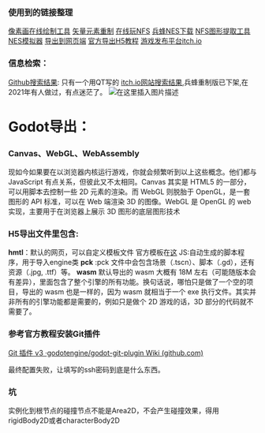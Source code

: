 ### 使用到的链接整理

[像素画在线绘制工具](https://www.pixilart.com)
[矢量元素重制](https://zhuanlan.zhihu.com/p/90759425)
[在线玩NFS](http://www.mojotv.cn/misc/games#57G75Yir5ZKM5qCH562+)
[兵蜂NES下载](https://www.mamecn.com/moniqiyouxi/FCyouxi/6713.html)
[NFS图形提取工具](https://pan.baidu.com/s/1i4WuCqL?_at_=1678159121967)
[NES模拟器](https://www.mamecn.com/game/5401832/)
[导出到网页端](https://indienova.com/indie-game-development/godot-export-html5/)
[官方导出H5教程](https://docs.godotengine.org/en/stable/tutorials/platform/web/customizing_html5_shell.html)
[游戏发布平台itch.io](https://itch.io/)

### 信息检索：
[Github搜索结果](https://github.com/search?q=TwinBee):  只有一个用QT写的
 [itch.io网站搜索结果](https://kanedafr.itch.io/twinbee),兵蜂重制版已下架,在2021年有人做过，有点迷茫了。
![在这里插入图片描述](https://blog-1257904201.cos.ap-shanghai.myqcloud.com/img3509e75e3ba44fa59ab63421255127b7.png)

# Godot导出：

### Canvas、WebGL、WebAssembly

现如今如果要在以浏览器内核运行游戏，你就会频繁听到以上这些概念。他们都与 JavaScript 有点关系，但彼此又不太相同。Canvas 其实是 HTML5 的一部分，可以用脚本去控制一些 2D 元素的渲染。而 WebGL 则脱胎于 OpenGL，是一套图形的 API 标准，可以在 Web 端渲染 3D 的图像。WebGL 是 OpenGL 的 web 实现，主要用于在浏览器上展示 3D 图形的底层图形技术
### H5导出文件里包含:
**hmtl**：默认的网页，可以自定义模板文件 官方模板在[这](https://github.com/godotengine/godot/blob/master/misc/dist/html/full-size.html)
JS:自动生成的脚本程序，用于导入engine类
**pck** :pck 文件中会包含场景（.tscn）、脚本（.gd），还有资源（.jpg, .ttf）等。
 **wasm**  默认导出的 wasm 大概有 18M 左右（可能随版本会有差异），里面包含了整个引擎的所有功能。换句话说，哪怕只是做了一个空的项目，导出的 wasm 也是一样的，因为 wasm 就相当于一个 exe 执行文件。其实并非所有的引擎功能都是需要的，例如只是做个 2D 游戏的话，3D 部分的代码就不需要了。

### 参考官方教程安装Git插件



[Git 插件 v3 ·godotengine/godot-git-plugin Wiki (github.com)](https://github.com/godotengine/godot-git-plugin/wiki/Git-plugin-v3#set-up-from-source)



最终配置失败，让填写的ssh密码到底是什么东西。

### 坑

实例化到根节点的碰撞节点不能是Area2D，不会产生碰撞效果，得用rigidBody2D或者characterBody2D